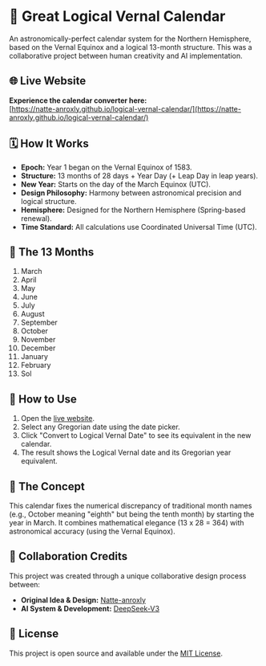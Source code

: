 # 🌟 Great Logical Vernal Calendar

An astronomically-perfect calendar system for the Northern Hemisphere, based on the Vernal Equinox and a logical 13-month structure. This was a collaborative project between human creativity and AI implementation.

## 🌐 Live Website
**Experience the calendar converter here:**  
[https://natte-anroxly.github.io/logical-vernal-calendar/](https://natte-anroxly.github.io/logical-vernal-calendar/)

## 🗓️ How It Works
- **Epoch:** Year 1 began on the Vernal Equinox of 1583.
- **Structure:** 13 months of 28 days + Year Day (+ Leap Day in leap years).
- **New Year:** Starts on the day of the March Equinox (UTC).
- **Design Philosophy:** Harmony between astronomical precision and logical structure.
- **Hemisphere:** Designed for the Northern Hemisphere (Spring-based renewal).
- **Time Standard:** All calculations use Coordinated Universal Time (UTC).

## 📜 The 13 Months
1.  March
2.  April
3.  May
4.  June
5.  July
6.  August
7.  September
8.  October
9.  November
10. December
11. January
12. February
13. Sol

## 🚀 How to Use
1.  Open the [live website](https://natte-anroxly.github.io/logical-vernal-calendar/).
2.  Select any Gregorian date using the date picker.
3.  Click "Convert to Logical Vernal Date" to see its equivalent in the new calendar.
4.  The result shows the Logical Vernal date and its Gregorian year equivalent.

## 🧠 The Concept
This calendar fixes the numerical discrepancy of traditional month names (e.g., October meaning "eighth" but being the tenth month) by starting the year in March. It combines mathematical elegance (13 x 28 = 364) with astronomical accuracy (using the Vernal Equinox).

## 🤝 Collaboration Credits
This project was created through a unique collaborative design process between:
-   **Original Idea & Design:** [Natte-anroxly](https://github.com/Natte-anroxly)
-   **AI System & Development:** [DeepSeek-V3](https://www.deepseek.com)

## 📄 License
This project is open source and available under the [MIT License](LICENSE).
